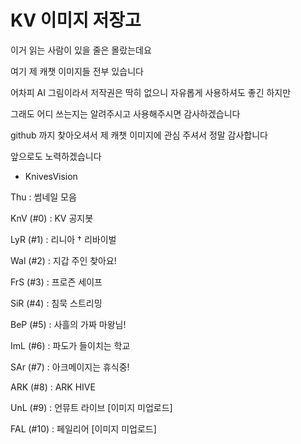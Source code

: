 # KV 이미지 저장고
이거 읽는 사람이 있을 줄은 몰랐는데요

여기 제 캐챗 이미지들 전부 있습니다

어차피 AI 그림이라서 저작권은 딱히 없으니
자유롭게 사용하셔도 좋긴 하지만

그래도 어디 쓰는지는 알려주시고 사용해주시면 감사하겠습니다

github 까지 찾아오셔서 제 캐챗 이미지에 관심 주셔서 정말 감사합니다

앞으로도 노력하겠습니다

- KnivesVision

Thu : 썸네일 모음

KnV (#0) : KV 공지봇

LyR (#1) : 리니아 † 리바이벌

Wal (#2) : 지갑 주인 찾아요!

FrS (#3) : 프로즌 세이프

SiR (#4) : 침묵 스트리밍

BeP (#5) : 사흘의 가짜 마왕님!

ImL (#6) : 파도가 들이치는 학교

SAr (#7) : 아크메이지는 휴식중!

ARK (#8) : ARK HIVE

UnL (#9) : 언뮤트 라이브 [이미지 미업로드]

FAL (#10) : 페일리어 [이미지 미업로드]
